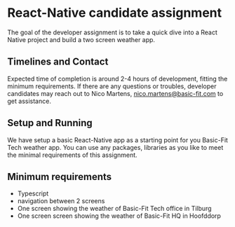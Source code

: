 # React-Native candidate assignment
The goal of the developer assignment is to take a quick dive into a React Native project and build a two screen weather app.

## Timelines and Contact
Expected time of completion is around 2-4 hours of development, fitting the minimum requirements. If there are any questions or troubles, developer candidates may reach out to Nico Martens, nico.martens@basic-fit.com to get assistance.

## Setup and Running
We have setup a basic React-Native app as a starting point for you Basic-Fit Tech weather app. You can use any packages, libraries as you like to meet the minimal requirements of this assignment.

## Minimum requirements
- Typescript
- navigation between 2 screens
- One screen showing the weather of Basic-Fit Tech office in Tilburg
- One screen screen showing the weather of Basic-Fit HQ in Hoofddorp